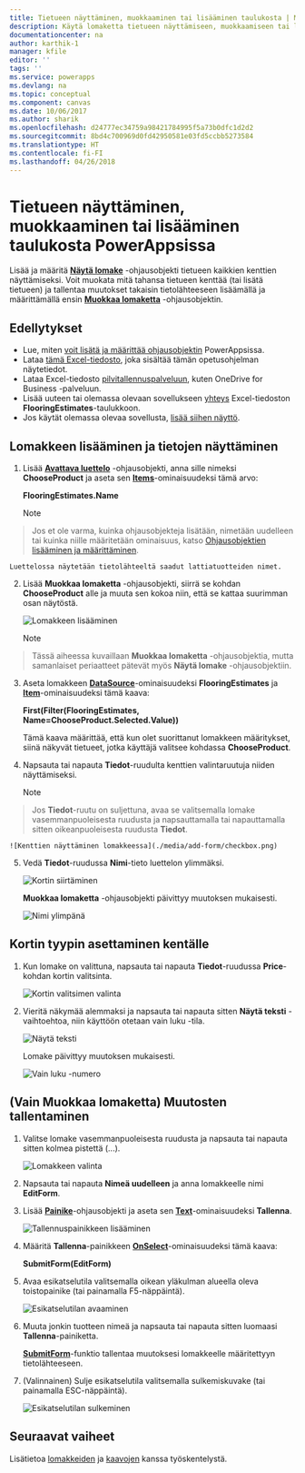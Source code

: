 ```yaml
---
title: Tietueen näyttäminen, muokkaaminen tai lisääminen taulukosta | Microsoft Docs
description: Käytä lomaketta tietueen näyttämiseen, muokkaamiseen tai lisäämiseen tietolähteesi taulukosta.
documentationcenter: na
author: karthik-1
manager: kfile
editor: ''
tags: ''
ms.service: powerapps
ms.devlang: na
ms.topic: conceptual
ms.component: canvas
ms.date: 10/06/2017
ms.author: sharik
ms.openlocfilehash: d24777ec34759a98421784995f5a73b0dfc1d2d2
ms.sourcegitcommit: 8bd4c700969d0fd42950581e03fd5ccbb5273584
ms.translationtype: HT
ms.contentlocale: fi-FI
ms.lasthandoff: 04/26/2018
---
```

# <a name="show-edit-or-add-a-record-from-a-table-in-powerapps"></a>Tietueen näyttäminen, muokkaaminen tai lisääminen taulukosta PowerAppsissa
Lisää ja määritä **[Näytä lomake](controls/control-form-detail.md)** -ohjausobjekti tietueen kaikkien kenttien näyttämiseksi. Voit muokata mitä tahansa tietueen kenttää (tai lisätä tietueen) ja tallentaa muutokset takaisin tietolähteeseen lisäämällä ja määrittämällä ensin **[Muokkaa lomaketta](controls/control-form-detail.md)** -ohjausobjektin.

## <a name="prerequisites"></a>Edellytykset

* Lue, miten [voit lisätä ja määrittää ohjausobjektin](add-configure-controls.md) PowerAppsissa.
* Lataa [tämä Excel-tiedosto](https://az787822.vo.msecnd.net/documentation/get-started-from-data/FlooringEstimates.xlsx), joka sisältää tämän opetusohjelman näytetiedot.
* Lataa Excel-tiedosto [pilvitallennuspalveluun](connections/cloud-storage-blob-connections.md), kuten OneDrive for Business -palveluun.
* Lisää uuteen tai olemassa olevaan sovellukseen [yhteys](add-data-connection.md) Excel-tiedoston **FlooringEstimates**-taulukkoon.
* Jos käytät olemassa olevaa sovellusta, [lisää siihen näyttö](add-screen-context-variables.md).

## <a name="add-a-form-and-show-data"></a>Lomakkeen lisääminen ja tietojen näyttäminen
1. Lisää **[Avattava luettelo](controls/control-drop-down.md)** -ohjausobjekti, anna sille nimeksi **ChooseProduct** ja aseta sen **[Items](controls/properties-core.md)**-ominaisuudeksi tämä arvo:

    **FlooringEstimates.Name**

    > [!NOTE]
> Jos et ole varma, kuinka ohjausobjekteja lisätään, nimetään uudelleen tai kuinka niille määritetään ominaisuus, katso [Ohjausobjektien lisääminen ja määrittäminen](add-configure-controls.md).

    Luettelossa näytetään tietolähteeltä saadut lattiatuotteiden nimet.

2. Lisää **Muokkaa lomaketta** -ohjausobjekti, siirrä se kohdan **ChooseProduct** alle ja muuta sen kokoa niin, että se kattaa suurimman osan näytöstä.

    ![Lomakkeen lisääminen](./media/add-form/add-a-form.png)

    > [!NOTE]
> Tässä aiheessa kuvaillaan **Muokkaa lomaketta** -ohjausobjektia, mutta samanlaiset periaatteet pätevät myös **Näytä lomake** -ohjausobjektiin.

3. Aseta lomakkeen **[DataSource](controls/control-form-detail.md)**-ominaisuudeksi **FlooringEstimates** ja **[Item](controls/control-form-detail.md)**-ominaisuudeksi tämä kaava:

   **First(Filter(FlooringEstimates, Name=ChooseProduct.Selected.Value))**

   Tämä kaava määrittää, että kun olet suorittanut lomakkeen määritykset, siinä näkyvät tietueet, jotka käyttäjä valitsee kohdassa **ChooseProduct**.

4. Napsauta tai napauta **Tiedot**-ruudulta kenttien valintaruutuja niiden näyttämiseksi.

    > [!NOTE]
> Jos **Tiedot**-ruutu on suljettuna, avaa se valitsemalla lomake vasemmanpuoleisesta ruudusta ja napsauttamalla tai napauttamalla sitten oikeanpuoleisesta ruudusta **Tiedot**.

    ![Kenttien näyttäminen lomakkeessa](./media/add-form/checkbox.png)

5. Vedä **Tiedot**-ruudussa **Nimi**-tieto luettelon ylimmäksi.

    ![Kortin siirtäminen](./media/add-form/drag-field.png)

    **Muokkaa lomaketta** -ohjausobjekti päivittyy muutoksen mukaisesti.

    ![Nimi ylimpänä](./media/add-form/move-card-form.png)

## <a name="set-the-card-type-for-a-field"></a>Kortin tyypin asettaminen kentälle
1. Kun lomake on valittuna, napsauta tai napauta **Tiedot**-ruudussa **Price**-kohdan kortin valitsinta.

    ![Kortin valitsimen valinta](./media/add-form/price-card2.png)

2. Vieritä näkymää alemmaksi ja napsauta tai napauta sitten **Näytä teksti** -vaihtoehtoa, niin käyttöön otetaan vain luku -tila.

    ![Näytä teksti](./media/add-form/view-text.png)

    Lomake päivittyy muutoksen mukaisesti.

    ![Vain luku -numero](./media/add-form/read-only.png)  

## <a name="edit-form-only-save-changes"></a>(Vain Muokkaa lomaketta) Muutosten tallentaminen
1. Valitse lomake vasemmanpuoleisesta ruudusta ja napsauta tai napauta sitten kolmea pistettä (...).

   ![Lomakkeen valinta](./media/add-form/select-form.png)

2. Napsauta tai napauta **Nimeä uudelleen** ja anna lomakkeelle nimi **EditForm**.

3. Lisää **[Painike](controls/control-button.md)**-ohjausobjekti ja aseta sen **[Text](controls/properties-core.md)**-ominaisuudeksi **Tallenna**.

    ![Tallennuspainikkeen lisääminen](./media/add-form/save-button.png)  

4. Määritä **Tallenna**-painikkeen **[OnSelect](controls/properties-core.md)**-ominaisuudeksi tämä kaava:

   **SubmitForm(EditForm)**

5. Avaa esikatselutila valitsemalla oikean yläkulman alueella oleva toistopainike (tai painamalla F5-näppäintä).

    ![Esikatselutilan avaaminen](./media/add-form/open-preview.png)

6. Muuta jonkin tuotteen nimeä ja napsauta tai napauta sitten luomaasi **Tallenna**-painiketta.

    **[SubmitForm](functions/function-form.md)**-funktio tallentaa muutoksesi lomakkeelle määritettyyn tietolähteeseen.

7. (Valinnainen) Sulje esikatselutila valitsemalla sulkemiskuvake (tai painamalla ESC-näppäintä).

    ![Esikatselutilan sulkeminen](./media/add-form/close-preview.png)

## <a name="next-steps"></a>Seuraavat vaiheet
Lisätietoa [lomakkeiden](working-with-forms.md) ja [kaavojen](working-with-formulas.md) kanssa työskentelystä.

